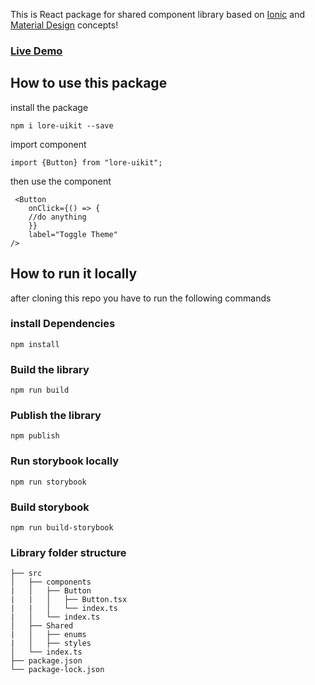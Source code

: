 This is React package for shared component library based on [Ionic](https://ionicframework.com/) and [Material Design](https://m3.material.io/) concepts!

### [Live Demo](https://65c50905b6cd6c7660b852ed-xcrhmdrpwf.chromatic.com/)

## How to use this package

install the package

```
npm i lore-uikit --save
```

import component

```
import {Button} from "lore-uikit";
```

then use the component

```
 <Button
    onClick={() => {
    //do anything
    }}
    label="Toggle Theme"
/>
```
## How to run it locally

after cloning this repo you have to run the following commands

### install Dependencies

```
npm install
```

### Build the library

```
npm run build
```

### Publish the library

```
npm publish
```

### Run storybook locally

```
npm run storybook
```

### Build storybook

```
npm run build-storybook
```

### Library folder structure

```
├── src
│   ├── components
|   │   ├── Button
|   |   │   ├── Button.tsx
|   |   │   └── index.ts
|   │   └── index.ts
│   ├── Shared
|   │   ├── enums
|   │   ├── styles
│   └── index.ts
├── package.json
└── package-lock.json
```
